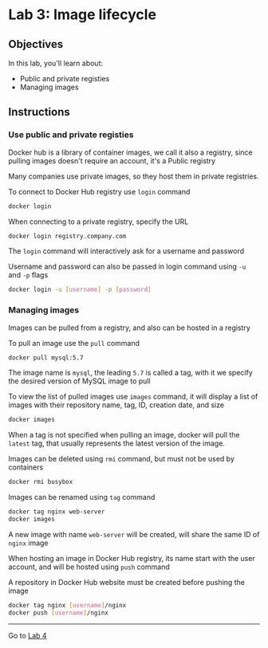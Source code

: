# Lab 3: Image lifecycle

## Objectives

In this lab, you'll learn about:

- Public and private registies
- Managing images

## Instructions

### Use public and private registies

Docker hub is a library of container images, we call it also a registry, since pulling images doesn't require an account, it's a Public registry

Many companies use private images, so they host them in private registries.

To connect to Docker Hub registry use `login` command

```sh
docker login
```

When connecting to a private registry, specify the URL

```sh
docker login registry.company.com
```

The `login` command will interactively ask for a username and password

Username and password can also be passed in login command using `-u` and `-p` flags

```sh
docker login -u [username] -p [password]
```

### Managing images

Images can be pulled from a registry, and also can be hosted in a registry

To pull an image use the `pull` command

```sh
docker pull mysql:5.7
```

The image name is `mysql`, the leading `5.7` is called a tag, with it we specify the desired version of MySQL image to pull

To view the list of pulled images use `images` command, it will display a list of images with their repository name, tag, ID, creation date, and size

```sh
docker images
```

When a tag is not specified when pulling an image, docker will pull the `latest` tag, that usually represents the latest version of the image.

Images can be deleted using `rmi` command, but must not be used by containers

```sh
docker rmi busybox
```

Images can be renamed using `tag` command

```sh
docker tag nginx web-server
docker images
```

A new image with name `web-server` will be created, will share the same ID of `nginx` image

When hosting an image in Docker Hub registry, its name start with the user account, and will be hosted using `push` command

A repository in Docker Hub website must be created before pushing the image

```sh
docker tag nginx [username]/nginx
docker push [username]/nginx
```

---
Go to [Lab 4](./lab4.md)